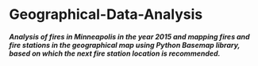 # Geographical-Data-Analysis
##### Analysis of fires in Minneapolis in the year 2015 and mapping fires and fire stations in the geographical map using Python Basemap library, based on which the next fire station location is recommended.
